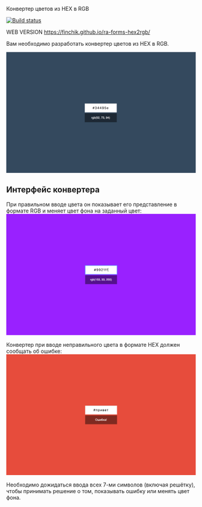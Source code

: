 Конвертер цветов из HEX в RGB

[![Build status](https://ci.appveyor.com/api/projects/status/pp5k6a36bqiul6ci?svg=true)](https://ci.appveyor.com/project/finchik/ra-forms-hex2rgb)

WEB VERSION https://finchik.github.io/ra-forms-hex2rgb/

Вам необходимо разработать конвертер цветов из HEX в RGB.

![Конвертер цветов](./assets/preview.png)

## Интерфейс конвертера

При правильном вводе цвета он показывает его представление в формате RGB и меняет цвет фона на заданный цвет:
![Цвет](./assets/color.png)

Конвертер при вводе неправильного цвета в формате HEX должен сообщать об ошибке:
![Ошибка](./assets/error.png)

Необходимо дожидаться ввода всех 7-ми символов (включая решётку), чтобы принимать решение о том, показывать ошибку или менять цвет фона.
